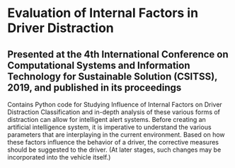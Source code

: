 # Evaluation of Internal Factors in Driver Distraction
## Presented at the 4th International Conference on Computational Systems and Information Technology for Sustainable Solution (CSITSS), 2019, and published in its proceedings

Contains Python code for Studying Influence of Internal Factors on Driver Distraction
Classification and in-depth analysis of these various forms of distraction can allow for intelligent alert systems. Before creating an artificial intelligence system, it is imperative to understand the various parameters that are interplaying in the current environment. Based on how these factors influence the behavior of a driver, the corrective measures should be suggested to the driver. (At later stages, such changes may be incorporated into the vehicle itself.)
